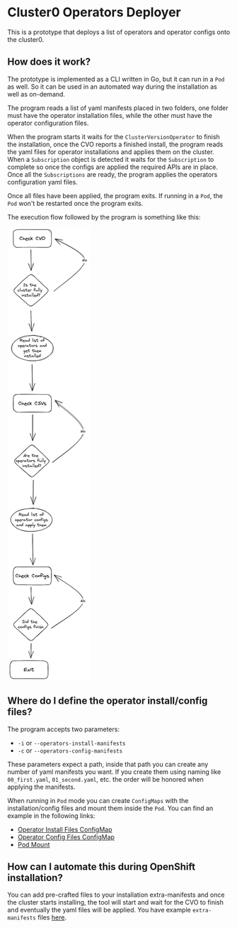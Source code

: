 # Cluster0 Operators Deployer

This is a prototype that deploys a list of operators and operator configs onto the cluster0.

## How does it work?

The prototype is implemented as a CLI written in Go, but it can run in a `Pod` as well. So it can be used in an automated
way during the installation as well as on-demand.

The program reads a list of yaml manifests placed in two folders, one folder must have the operator installation files,
while the other must have the operator configuration files.

When the program starts it waits for the `ClusterVersionOperator` to finish the installation, once the CVO reports a
finished install, the program reads the yaml files for operator installations and applies them on the cluster. 
When a `Subscription` object is detected it waits for the `Subscription` to complete so once the configs are applied 
the required APIs are in place. Once all the `Subscriptions` are ready, the program applies the operators configuration
yaml files.

Once all files have been applied, the program exits. If running in a `Pod`, the `Pod` won't be restarted once the program
exits.

The execution flow followed by the program is something like this:

![Execution flow](./cluster0-ops.png)

## Where do I define the operator install/config files?

The program accepts two parameters:

* `-i` or `--operators-install-manifests`
* `-c` or `--operators-config-manifests`

These parameters expect a path, inside that path you can create any number of yaml manifests you want. If you create them
using naming like `00_first.yaml`, `01_second.yaml`, etc. the order will be honored when applying the manifests.

When running in `Pod` mode you can create `ConfigMaps` with the installation/config files and mount them inside the `Pod`.
You can find an example in the following links:

* [Operator Install Files ConfigMap](https://github.com/RHsyseng/cluster0-operators/blob/main/deploy/manual/04_operator_install_files.yaml)
* [Operator Config Files ConfigMap](https://github.com/RHsyseng/cluster0-operators/blob/main/deploy/manual/05_operator_config_files.yaml)
* [Pod Mount](https://github.com/RHsyseng/cluster0-operators/blob/main/deploy/manual/06_pod.yaml#L20-L31)

## How can I automate this during OpenShift installation?

You can add pre-crafted files to your installation extra-manifests and once the cluster starts installing, the tool will
start and wait for the CVO to finish and eventually the yaml files will be applied. You have example `extra-manifests` files
[here](https://github.com/RHsyseng/cluster0-operators/tree/main/deploy/extra-manifests).
